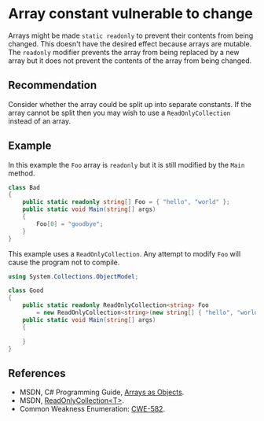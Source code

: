 # Array constant vulnerable to change
Arrays might be made `static readonly` to prevent their contents from being changed. This doesn't have the desired effect because arrays are mutable. The `readonly` modifier prevents the array from being replaced by a new array but it does not prevent the contents of the array from being changed.


## Recommendation
Consider whether the array could be split up into separate constants. If the array cannot be split then you may wish to use a `ReadOnlyCollection` instead of an array.


## Example
In this example the `Foo` array is `readonly` but it is still modified by the `Main` method.


```csharp
class Bad
{
    public static readonly string[] Foo = { "hello", "world" };
    public static void Main(string[] args)
    {
        Foo[0] = "goodbye";
    }
}

```
This example uses a `ReadOnlyCollection`. Any attempt to modify `Foo` will cause the program not to compile.


```csharp
using System.Collections.ObjectModel;

class Good
{
    public static readonly ReadOnlyCollection<string> Foo
        = new ReadOnlyCollection<string>(new string[] { "hello", "world" });
    public static void Main(string[] args)
    {

    }
}

```

## References
* MSDN, C\# Programming Guide, [Arrays as Objects](https://docs.microsoft.com/en-us/dotnet/csharp/programming-guide/arrays/arrays-as-objects).
* MSDN, [ReadOnlyCollection&lt;T&gt;](http://msdn.microsoft.com/en-us/library/ms132474.aspx).
* Common Weakness Enumeration: [CWE-582](https://cwe.mitre.org/data/definitions/582.html).

